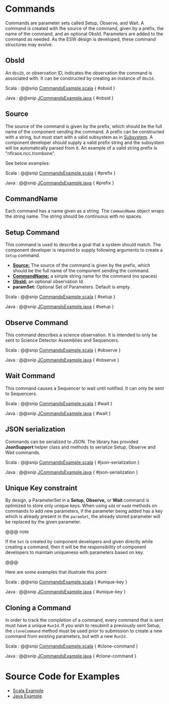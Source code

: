 # Commands

Commands are parameter sets called Setup, Observe, and Wait. A command is created with the source of the command, 
given by a prefix, the name of the command, and an optional ObsId. Parameters are added to the command as needed.
As the ESW design is developed, these command structures may evolve.

## ObsId

An `ObsID`, or observation ID, indicates the observation the command is associated with. 
It can be constructed by creating an instance of `ObsId`. 

Scala
:   @@snip [CommandsExample.scala](../../../../examples/src/test/scala/example/params/CommandsExample.scala) { #obsid }

Java
:   @@snip [JCommandsExample.java](../../../../examples/src/test/java/example/params/JCommandsExample.java) { #obsid }

## Source

The source of the command is given by the prefix, which should be the full name of the component sending the command.
A prefix can be constructed with a string, but must start with a valid subsystem as in [Subsystem](subsystem.html).
A component developer should supply a valid prefix string and the subsystem will be automatically parsed from it.
An example of a valid string prefix is "nfiraos.ncc.trombone".

See below examples:

Scala
:   @@snip [CommandsExample.scala](../../../../examples/src/test/scala/example/params/CommandsExample.scala) { #prefix }

Java
:   @@snip [JCommandsExample.java](../../../../examples/src/test/java/example/params/JCommandsExample.java) { #prefix }

## CommandName

Each command has a name given as a string. The `CommandName` object wraps the string name. The string should be
continuous with no spaces.

## Setup Command

This command is used to describe a goal that a system should match. The component developer is required to supply 
following arguments to create a `Setup` command.

 
 * **[Source:](commands.html#Source)** The source of the command is given by the prefix, which should be the full name of the component sending the command.
 * **[CommandName:](commands.html#CommandName)** a simple string name for the command (no spaces)
 * **[ObsId:](commands.html#ObsId)**  an optional observation Id.
 * **paramSet:** Optional Set of Parameters. Default is empty.
 
Scala
:   @@snip [CommandsExample.scala](../../../../examples/src/test/scala/example/params/CommandsExample.scala) { #setup }

Java
:   @@snip [JCommandsExample.java](../../../../examples/src/test/java/example/params/JCommandsExample.java) { #setup }
 
 
## Observe Command

This command describes a science observation. It is intended to only be sent to Science Detector Assemblies and Sequencers.

Scala
:   @@snip [CommandsExample.scala](../../../../examples/src/test/scala/example/params/CommandsExample.scala) { #observe }

Java
:   @@snip [JCommandsExample.java](../../../../examples/src/test/java/example/params/JCommandsExample.java) { #observe }

## Wait Command

This command causes a Sequencer to wait until notified.  It can only be sent to Sequencers.

Scala
:   @@snip [CommandsExample.scala](../../../../examples/src/test/scala/example/params/CommandsExample.scala) { #wait }

Java
:   @@snip [JCommandsExample.java](../../../../examples/src/test/java/example/params/JCommandsExample.java) { #wait }

## JSON serialization
Commands can be serialized to JSON. The library has provided **JsonSupport** helper class and methods to serialize Setup, Observe and Wait commands.

Scala
:   @@snip [CommandsExample.scala](../../../../examples/src/test/scala/example/params/CommandsExample.scala) { #json-serialization }

Java
:   @@snip [JCommandsExample.java](../../../../examples/src/test/java/example/params/JCommandsExample.java) { #json-serialization }

## Unique Key constraint

By design, a ParameterSet in a **Setup, Observe,** or **Wait** command is optimized to store only unique keys. 
When using `add` or `madd` methods on commands to add new parameters, if the parameter being added has a key which is already present in the `paramSet`,
the already stored parameter will be replaced by the given parameter. 
 
@@@ note

If the `Set` is created by component developers and given directly while creating a command, then it will be the responsibility of component developers to maintain uniqueness with
parameters based on key.

@@@ 

Here are some examples that illustrate this point:

Scala
:   @@snip [CommandsExample.scala](../../../../examples/src/test/scala/example/params/CommandsExample.scala) { #unique-key }

Java
:   @@snip [JCommandsExample.java](../../../../examples/src/test/java/example/params/JCommandsExample.java) { #unique-key }

## Cloning a Command

In order to track the completion of a command, every command that is sent must have a unique `RunId`.
If you wish to resubmit a previously sent Setup, the `cloneCommand` method must be used prior to submission
to create a new command from existing parameters, but with a new `RunId`.

Scala
:   @@snip [CommandsExample.scala](../../../../examples/src/test/scala/example/params/CommandsExample.scala) { #clone-command }

Java
:   @@snip [JCommandsExample.java](../../../../examples/src/test/java/example/params/JCommandsExample.java) { #clone-command }


# Source Code for Examples

* [Scala Example]($github.base_url$/examples/src/test/scala/example/params/CommandsExample.scala)
* [Java Example]($github.base_url$/examples/src/test/java/example/params/JCommandsExample.java)
